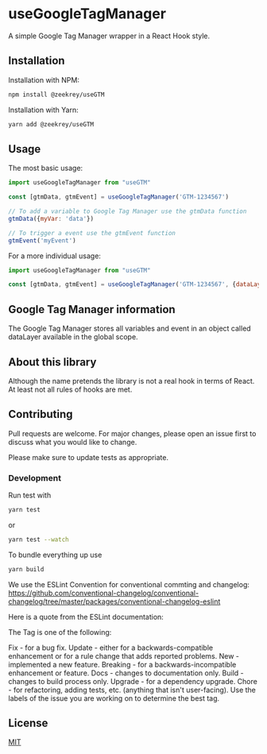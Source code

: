 # useGoogleTagManager

A simple Google Tag Manager wrapper in a React Hook style.

## Installation

Installation with NPM:

```bash
npm install @zeekrey/useGTM
```

Installation with Yarn:

```bash
yarn add @zeekrey/useGTM
```

## Usage

The most basic usage:

```javascript
import useGoogleTagManager from "useGTM"

const [gtmData, gtmEvent] = useGoogleTagManager('GTM-1234567')

// To add a variable to Google Tag Manager use the gtmData function
gtmData({myVar: 'data'})

// To trigger a event use the gtmEvent function
gtmEvent('myEvent') 
```

For a more individual usage:

```javascript
import useGoogleTagManager from "useGTM"

const [gtmData, gtmEvent] = useGoogleTagManager('GTM-1234567', {dataLayerName: 'myDataLayerName'})
```

## Google Tag Manager information
The Google Tag Manager stores all variables and event in an object called dataLayer available in the global scope.

## About this library
Although the name pretends the library is not a real hook in terms of React. At least not all rules of hooks are met.

## Contributing
Pull requests are welcome. For major changes, please open an issue first to discuss what you would like to change.

Please make sure to update tests as appropriate.

### Development
Run test with
```bash
yarn test
```

or
```bash
yarn test --watch
```

To bundle everything up use

```bash
yarn build
```

We use the ESLint Convention for conventional commting and changelog: https://github.com/conventional-changelog/conventional-changelog/tree/master/packages/conventional-changelog-eslint

Here is a quote from the ESLint documentation:

The Tag is one of the following:

Fix - for a bug fix.
Update - either for a backwards-compatible enhancement or for a rule change that adds reported problems.
New - implemented a new feature.
Breaking - for a backwards-incompatible enhancement or feature.
Docs - changes to documentation only.
Build - changes to build process only.
Upgrade - for a dependency upgrade.
Chore - for refactoring, adding tests, etc. (anything that isn't user-facing).
Use the labels of the issue you are working on to determine the best tag.

## License
[MIT](https://choosealicense.com/licenses/mit/)